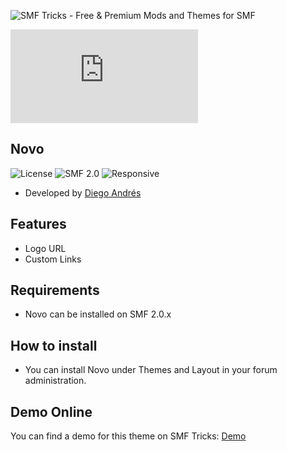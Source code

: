 ![SMF Tricks - Free & Premium Mods and Themes for SMF](https://smftricks.com/logos/logo.png)

![Theme Preview](https://custom.simplemachines.org/index.php?action=download;theme=2728;attach=223670;image)
 
## Novo
![License](https://img.shields.io/badge/License-MPL2.0-a05a3f?style=flat-square) ![SMF 2.0](https://img.shields.io/badge/SMF-2.0-996ee1?style=flat-square) ![Responsive](https://img.shields.io/badge/Responsive-No-6e97e1?style=flat-square)

* Developed by [Diego Andrés](https://github.com/DiegoAndresCortes)

## Features
- Logo URL
- Custom Links

## Requirements
* Novo can be installed on SMF 2.0.x

## How to install
* You can install Novo under Themes and Layout in your forum administration.

## Demo Online
You can find a demo for this theme on SMF Tricks: [Demo](https://demo.smftricks.com/index.php?theme=32)